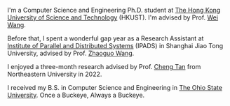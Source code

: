 I'm a Computer Science and Engineering Ph.D. student at <a href='https://hkust.edu.hk/'>The Hong Kong University of Science and Technology</a> (HKUST). I'm advised by Prof. <a href='https://www.cse.ust.hk/~weiwa/'>Wei Wang</a>.

Before that, I spent a wonderful gap year as a Research Assistant at <a href='https://ipads.se.sjtu.edu.cn/'>Institute of Parallel and Distributed Systems</a> (IPADS) in Shanghai Jiao Tong University, advised by Prof. <a href='https://ipads.se.sjtu.edu.cn/pub/members/zhaoguo_wang'>Zhaoguo Wang</a>.

I enjoyed a three-month research advised by Prof. <a href='https://naizhengtan.github.io/'>Cheng Tan</a> from Northeastern University in 2022.

I received my B.S. in Computer Science and Engineering in <a href='https://www.osu.edu/'>The Ohio State University</a>. Once a Buckeye, Always a Buckeye.